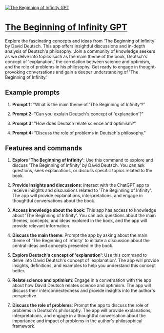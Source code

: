 [![The Beginning of Infinity GPT](https://files.oaiusercontent.com/file-HS9sD3CIjS6Cbur3Zh2J1kmu?se=2123-10-20T01%3A52%3A57Z&sp=r&sv=2021-08-06&sr=b&rscc=max-age%3D31536000%2C%20immutable&rscd=attachment%3B%20filename%3D4b8bc931-ed6b-46d2-bd0c-d3583461f244.png&sig=Y6yEFAdASATb1M9r/z48GBtWFCPs%2B1H8/WIPB8apzpk%3D)](https://chat.openai.com/g/g-M4cpPv8BH-the-beginning-of-infinity-gpt)

# [The Beginning of Infinity GPT](https://chat.openai.com/g/g-M4cpPv8BH-the-beginning-of-infinity-gpt)

Explore the fascinating concepts and ideas from 'The Beginning of Infinity' by David Deutsch. This app offers insightful discussions and in-depth analysis of Deutsch's philosophy. Join a community of knowledge seekers as we delve into topics such as the main theme of the book, Deutsch's concept of 'explanation,' the correlation between science and optimism, and the role of problems in his philosophy. Get ready to engage in thought-provoking conversations and gain a deeper understanding of 'The Beginning of Infinity.'

## Example prompts

1. **Prompt 1:** "What is the main theme of 'The Beginning of Infinity'?"

2. **Prompt 2:** "Can you explain Deutsch's concept of 'explanation'?"

3. **Prompt 3:** "How does Deutsch relate science and optimism?"

4. **Prompt 4:** "Discuss the role of problems in Deutsch's philosophy."

## Features and commands

1. **Explore 'The Beginning of Infinity'**: Use this command to explore and discuss 'The Beginning of Infinity' by David Deutsch. You can ask questions, seek explanations, or discuss specific topics related to the book.

2. **Provide insights and discussions**: Interact with the ChatGPT app to receive insights and discussions related to 'The Beginning of Infinity'. The app will provide explanations, interpretations, and engage in thoughtful conversations about the book.

3. **Access knowledge about the book**: This app has access to knowledge about 'The Beginning of Infinity'. You can ask questions about the main themes, concepts, and ideas explored in the book, and the app will provide relevant information.

4. **Discuss the main theme**: Prompt the app by asking about the main theme of 'The Beginning of Infinity' to initiate a discussion about the central ideas and concepts presented in the book.

5. **Explore Deutsch's concept of 'explanation'**: Use this command to delve into David Deutsch's concept of 'explanation'. The app will provide insights, definitions, and examples to help you understand this concept better.

6. **Relate science and optimism**: Engage in a conversation with the app about how David Deutsch relates science and optimism. The app will discuss their interconnectedness and provide insights into the author's perspective.

7. **Discuss the role of problems**: Prompt the app to discuss the role of problems in Deutsch's philosophy. The app will provide explanations, interpretations, and engage in a thoughtful conversation about the importance and impact of problems in the author's philosophical framework.
